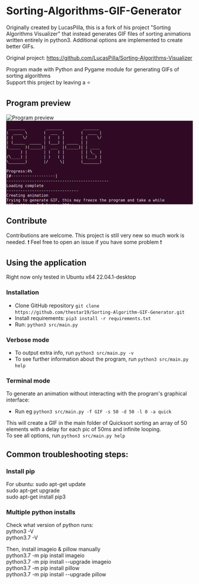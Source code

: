 # Sorting-Algorithms-GIF-Generator

Originally created by LucasPilla, this is a fork of his project "Sorting Algorithms Visualizer" that instead generates GIF files of sorting animations written entirely in python3. Additional options are implemented to create better GIFs.

Original project: https://github.com/LucasPilla/Sorting-Algorithms-Visualizer

Program made with Python and Pygame module for generating GIFs of sorting algorithms \
Support this project by leaving a :star:

## Program preview
<img src="sorting_thumbnail.gif" alt="Program preview" width="450" height=400>

<img src="terminal_view.png" alt="Terminal preview" width="520" height=225>

## Contribute
Contributions are welcome. This project is still very new so much work is needed.
:exclamation: Feel free to open an issue if you have some problem :exclamation:

## Using the application
Right now only tested in Ubuntu x64 22.04.1-desktop
### Installation
- Clone GitHub repository `git clone https://github.com/thestar19/Sorting-Algorithm-GIF-Generator.git`
- Install requirements: `pip3 install -r requirements.txt`
- Run: `python3 src/main.py`
### Verbose mode
- To output extra info, run `python3 src/main.py -v`
- To see further information about the program, run `python3 src/main.py help`
### Terminal mode
To generate an animation without interacting with the program's graphical interface:
- Run eg `python3 src/main.py -f GIF -s 50 -d 50 -l 0 -a quick`
  
This will create a GIF in the main folder of Quicksort sorting an array of 50 elements with a delay for each pic of 50ms and infinite looping.\
To see all options, run `python3 src/main.py help`

## Common troubleshooting steps:
### Install pip
For ubuntu: sudo apt-get update\
            sudo apt-get upgrade\
            sudo apt-get install pip3


### Multiple python installs
Check what version of python runs:\
  python3 -V\
  python3.7 -V
  
Then, install imageio & pillow manually\
  python3.7 -m pip install imageio\
  python3.7 -m pip install --upgrade imageio\
  python3.7 -m pip install pillow\
  python3.7 -m pip install --upgrade pillow
